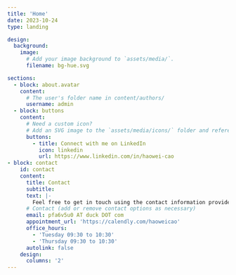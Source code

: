 ```yaml
---
title: 'Home'
date: 2023-10-24
type: landing

design:
  background:
    image:
      # Add your image background to `assets/media/`.
      filename: bg-hue.svg

sections:
  - block: about.avatar
    content:
      # The user's folder name in content/authors/
      username: admin
  - block: buttons
    content:
      # Need a custom icon?
      # Add an SVG image to the `assets/media/icons/` folder and reference it in the `icon` field below
      buttons:
        - title: Connect with me on LinkedIn
          icon: linkedin
          url: https://www.linkedin.com/in/haowei-cao
- block: contact
    id: contact
    content:
      title: Contact
      subtitle:
      text: |-
        Feel free to get in touch using the contact information provided below. I am always open to communication and would be happy to hear from you should you have any inquiries or need assistance. Your messages are always welcome, and I will do my best to respond promptly.
      # Contact (add or remove contact options as necessary)
      email: pfa6v5u0 AT duck DOT com
      appointment_url: 'https://calendly.com/haoweicao'
      office_hours:
        - 'Tuesday 09:30 to 10:30'
        - 'Thursday 09:30 to 10:30'
      autolink: false
    design:
      columns: '2'
---
```

